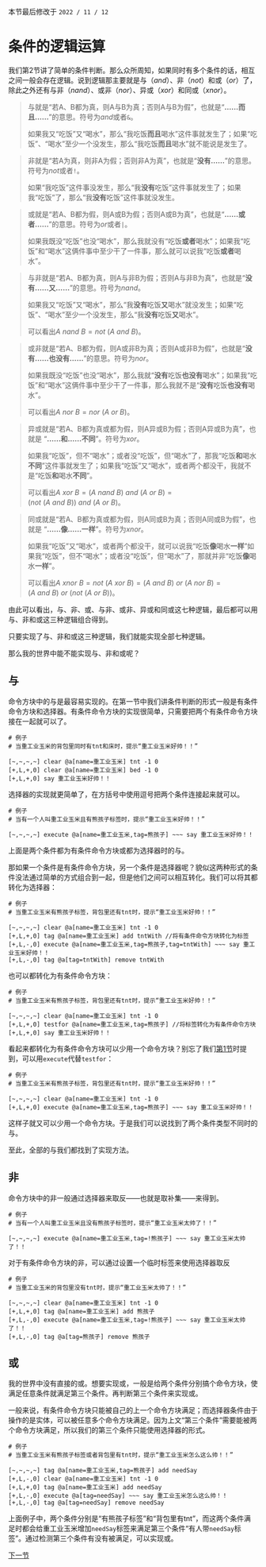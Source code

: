 本节最后修改于 `2022 / 11 / 12`

# 条件的逻辑运算

我们第2节讲了简单的条件判断。那么众所周知，如果同时有多个条件的话，相互之间一般会存在逻辑。说到逻辑那主要就是与（$and$）、非（$not$）和或（$or$）了，除此之外还有与非（$nand$）、或非（$nor$）、异或（$xor$）和同或（$xnor$）。

> 与就是“若A、B都为真，则A与B为真；否则A与B为假”，也就是“**……而且……**”的意思。符号为$and$或者`&`。
>
> 如果我又“吃饭”又“喝水”，那么“我吃饭**而且**喝水”这件事就发生了；如果“吃饭”、“喝水”至少一个没发生，那么“我吃饭**而且**喝水”就不能说是发生了。

> 非就是“若A为真，则非A为假；否则非A为真”，也就是“**没有……**”的意思。符号为$not$或者`!`。
>
> 如果“我吃饭”这件事没发生，那么“我**没有**吃饭”这件事就发生了；如果我“吃饭”了，那么“我**没有**吃饭”这件事就没发生。

> 或就是“若A、B都为假，则A或B为假；否则A或B为真”，也就是“**……或者……**”的意思。符号为$or$或者`|`。
>
> 如果我既没“吃饭”也没“喝水”，那么我就没有“吃饭**或者**喝水”；如果我“吃饭”和“喝水”这俩件事中至少干了一件事，那么就可以说我“吃饭**或者**喝水”。

> 与非就是“若A、B都为真，则A与非B为假；否则A与非B为真”，也就是“**没有……又……**”的意思。符号为$nand$。
>
> 如果我又“吃饭”又“喝水”，那么“我**没有**吃饭**又**喝水”就没发生；如果“吃饭”、“喝水”至少一个没发生，那么“我**没有**吃饭**又**喝水”。
>
> 可以看出$A\ nand\ B=not\ (A\ and\ B)$。

> 或非就是“若A、B都为假，则A或非B为真；否则A或非B为假”，也就是“**没有……也没有……**”的意思。符号为$nor$。
>
> 如果我既没“吃饭”也没“喝水”，那么我就“**没有**吃饭**也没有**喝水”；如果我“吃饭”和“喝水”这俩件事中至少干了一件事，那么我就不是“**没有**吃饭**也没有**喝水”。
>
> 可以看出$A\ nor\ B=nor\ (A\ or\ B)$。

> 异或就是“若A、B都为真或都为假，则A异或B为假；否则A异或B为真”，也就是 “**……和……不同**”。符号为$xor$。
>
> 如果我“吃饭”，但不“喝水”；或者没“吃饭”，但“喝水”了，那我“吃饭**和**喝水**不同**”这件事就发生了；如果我“吃饭”又“喝水”，或者两个都没干，我就不是“吃饭**和**喝水**不同**”。
>
> 可以看出$A\ xor\ B=(A\ nand\ B)\ and\ (A\ or\ B)=(not\ (A\ and\ B))\ and\ (A\ or\ B)$。

> 同或就是“若A、B都为真或都为假，则A同或B为真；否则A同或B为假”，也就是 “**……像……一样**”。符号为$xnor$。
>
> 如果我“吃饭”又“喝水”，或者两个都没干，就可以说我“吃饭**像**喝水**一样**”如果我“吃饭”，但不“喝水”；或者没“吃饭”，但“喝水”了，那就并非“吃饭**像**喝水**一样**”。
>
> 可以看出$A\ xnor\ B=not\ (A\ xor\ B)=(A\ and\ B)\ or\ (A\ nor\ B)=(A\ and\ B)\ or\ (not\ (A\ or\ B))$。


由此可以看出，与、非、或、与非、或非、异或和同或这七种逻辑，最后都可以用与、非和或这三种逻辑组合得到。

只要实现了与、非和或这三种逻辑，我们就能实现全部七种逻辑。

那么我的世界中能不能实现与、非和或呢？

## 与

命令方块中的与是最容易实现的。在第一节中我们讲条件判断的形式一般是有条件命令方块和选择器。有条件命令方块的实现很简单，只需要把两个有条件命令方块接在一起就可以了。

```
# 例子
# 当重工业玉米的背包里同时有tnt和床时，提示“重工业玉米好帅！！”

[~,~,~,~] clear @a[name=重工业玉米] tnt -1 0
[+,L,+,0] clear @a[name=重工业玉米] bed -1 0
[+,L,+,0] say 重工业玉米好帅！！
```

选择器的实现就更简单了，在方括号中使用逗号把两个条件连接起来就可以。

```
# 例子
# 当有一个人叫重工业玉米且有熊孩子标签时，提示“重工业玉米好帅！！”

[~,~,~,~] execute @a[name=重工业玉米,tag=熊孩子] ~~~ say 重工业玉米好帅！！
```

上面是两个条件都为有条件命令方块或都为选择器时的与。

那如果一个条件是有条件命令方块，另一个条件是选择器呢？貌似这两种形式的条件没法通过简单的方式组合到一起，但是他们之间可以相互转化。我们可以将其都转化为选择器：

```
# 例子
# 当重工业玉米有熊孩子标签，背包里还有tnt时，提示“重工业玉米好帅！！”

[~,~,~,~] clear @a[name=重工业玉米] tnt -1 0
[+,L,+,0] tag @a[name=重工业玉米] add tntWith //将有条件命令方块转化为标签
[+,L,-,0] execute @a[name=重工业玉米,tag=熊孩子,tag=tntWith] ~~~ say 重工业玉米好帅！！
[+,L,-,0] tag @a[tag=tntWith] remove tntWith
```

也可以都转化为有条件命令方块：

```
# 例子
# 当重工业玉米有熊孩子标签，背包里还有tnt时，提示“重工业玉米好帅！！”

[~,~,~,~] clear @a[name=重工业玉米] tnt -1 0
[+,L,+,0] testfor @a[name=重工业玉米,tag=熊孩子] //将标签转化为有条件命令方块
[+,L,+,0] say 重工业玉米好帅！！
```

看起来都转化为有条件命令方块可以少用一个命令方块？别忘了我们[第1节](1.md#选择器)时提到，可以用`execute`代替`testfor`：

```
# 例子
# 当重工业玉米有熊孩子标签，背包里还有tnt时，提示“重工业玉米好帅！！”

[~,~,~,~] clear @a[name=重工业玉米] tnt -1 0
[+,L,+,0] execute @a[name=重工业玉米,tag=熊孩子] ~~~ say 重工业玉米好帅！！
```

这样子就又可以少用一个命令方块。于是我们可以说找到了两个条件类型不同时的与。

至此，全部的与我们都找到了实现方法。

## 非

命令方块中的非一般通过选择器来取反——也就是取补集——来得到。

```
# 例子
# 当有一个人叫重工业玉米且没有熊孩子标签时，提示“重工业玉米太帅了！！”

[~,~,~,~] execute @a[name=重工业玉米,tag=!熊孩子] ~~~ say 重工业玉米太帅了！！
```

对于有条件命令方块的非，可以通过设置一个临时标签来使用选择器取反

```
# 例子
# 当重工业玉米的背包里没有tnt时，提示“重工业玉米太帅了！！”

[~,~,~,~] clear @a[name=重工业玉米] tnt -1 0
[+,L,+,0] tag @a[name=重工业玉米] add 熊孩子
[+,L,-,0] execute @a[name=重工业玉米,tag=!熊孩子] ~~~ say 重工业玉米太帅了！！
[+,L,-,0] tag @a[tag=熊孩子] remove 熊孩子
```

## 或

我的世界中没有直接的或。想要实现或，一般是给两个条件分别搞个命令方块，使满足任意条件就满足第三个条件。再判断第三个条件来实现或。

一般来说，有条件命令方块只能被自己的上一个命令方块满足；而选择器条件由于操作的是实体，可以被任意多个命令方块满足。因为上文“第三个条件”需要能被两个命令方块满足，所以我们的第三个条件只能使用选择器的形式。

```
# 例子
# 当重工业玉米有熊孩子标签或者背包里有tnt时，提示“重工业玉米怎么这么帅！！”

[~,~,~,~] tag @a[name=重工业玉米,tag=熊孩子] add needSay
[+,L,-,0] clear @a[name=重工业玉米] tnt -1 0
[+,L,+,0] tag @a[name=重工业玉米] add needSay
[+,L,-,0] execute @a[tag=needSay] ~~~ say 重工业玉米怎么这么帅！！
[+,L,-,0] tag @a[tag=needSay] remove needSay
```

上面例子中，两个条件分别是“有熊孩子标签”和“背包里有tnt”，而这两个条件满足时都会给重工业玉米增加`needSay`标签来满足第三个条件“有人带`needSay`标签”。通过检测第三个条件有没有被满足，可以实现或。

[下一节](9.md)